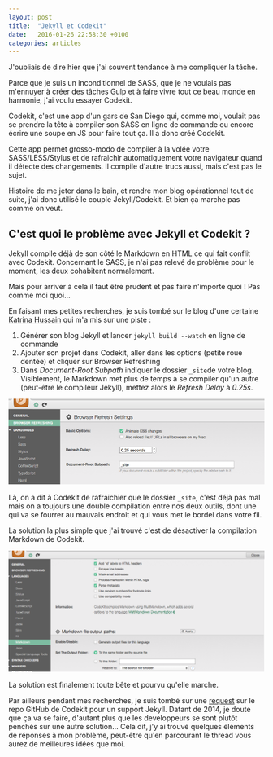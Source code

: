 ```yaml
---
layout: post
title:  "Jekyll et Codekit"
date:   2016-01-26 22:58:30 +0100
categories: articles
---
```

J'oubliais de dire hier que j'ai souvent tendance à me compliquer la tâche.

Parce que je suis un inconditionnel de SASS, que je ne voulais pas m'ennuyer à créer des tâches Gulp et à faire vivre tout ce beau monde en harmonie, j'ai voulu essayer Codekit.

Codekit, c'est une app d'un gars de San Diego qui, comme moi, voulait pas se prendre la tête à compiler son SASS en ligne de commande ou encore écrire une soupe en JS pour faire tout ça. Il a donc créé Codekit.

Cette app permet grosso-modo de compiler à la volée votre SASS/LESS/Stylus et de rafraichir automatiquement votre navigateur quand il détecte des changements. Il compile d'autre trucs aussi, mais c'est pas le sujet.

Histoire de me jeter dans le bain, et rendre mon blog opérationnel tout de suite, j'ai donc utilisé le couple Jekyll/Codekit. Et bien ça marche pas comme on veut.

## C'est quoi le problème avec Jekyll et Codekit ?
Jekyll compile déjà de son côté le Markdown en HTML ce qui fait conflit avec Codekit. Concernant le SASS, je n'ai pas relevé de problème pour le moment, les deux cohabitent normalement.

Mais pour arriver à cela il faut être prudent et pas faire n'importe quoi ! Pas comme moi quoi...

En faisant mes petites recherches, je suis tombé sur le blog d'une certaine [Katrina Hussain](http://katrinahussain.com/) qui m'a mis sur une piste :

1. Générer son blog Jekyll et lancer `jekyll build --watch` en ligne de commande
2. Ajouter son projet dans Codekit, aller dans les options (petite roue dentée) et cliquer sur Browser Refreshing
3. Dans *Document-Root Subpath* indiquer le dossier `_site`de votre blog. Visiblement, le Markdown met plus de temps à se compiler qu'un autre (peut-être le compileur Jekyll), mettez alors le *Refresh Delay* à _0.25s_.

![Screenshot Document-Root Subpath](/assets/img/browser-refresh.png)

Là, on a dit à Codekit de rafraichier que le dossier `_site`, c'est déjà pas mal mais on a toujours une double compilation entre nos deux outils, dont une qui va se fourrer au mauvais endroit et qui vous met le bordel dans votre fil.

La solution la plus simple que j'ai trouvé c'est de désactiver la compilation Markdown de Codekit.

![Screenshot Markdown-disable](/assets/img/markdown-disable.png)

La solution est finalement toute bête et pourvu qu'elle marche.

Par ailleurs pendant mes recherches, je suis tombé sur une [request](https://github.com/bdkjones/CodeKit/issues/232) sur le repo GitHub de Codekit pour un support Jekyll. Datant de 2014, je doute que ça va se faire, d'autant plus que les developpeurs se sont plutôt penchés sur une autre solution...
Cela dit, j'y ai trouvé quelques éléments de réponses à mon problème, peut-être qu'en parcourant le thread vous aurez de meilleures idées que moi.
